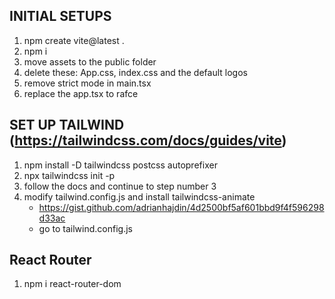 ## INITIAL SETUPS

1. npm create vite@latest .
2. npm i
3. move assets to the public folder
4. delete these: App.css, index.css and the default logos
5. remove strict mode in main.tsx
6. replace the app.tsx to rafce

## SET UP TAILWIND (https://tailwindcss.com/docs/guides/vite)

1. npm install -D tailwindcss postcss autoprefixer
2. npx tailwindcss init -p
3. follow the docs and continue to step number 3
4. modify tailwind.config.js and install tailwindcss-animate 
    - https://gist.github.com/adrianhajdin/4d2500bf5af601bbd9f4f596298d33ac
    - go to tailwind.config.js

## React Router
1. npm i react-router-dom